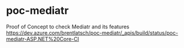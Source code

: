 # poc-mediatr
Proof of Concept to check Mediatr and its features
https://dev.azure.com/brentlatsch/poc-mediatr/_apis/build/status/poc-mediatr-ASP.NET%20Core-CI
